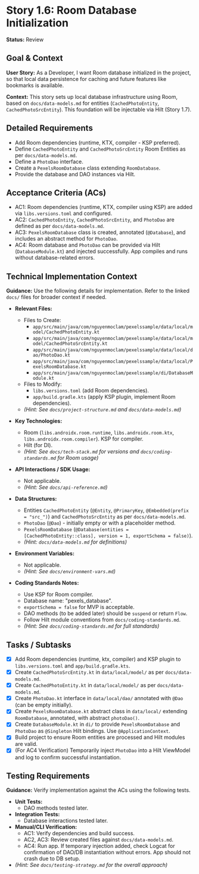 # Story 1.6: Room Database Initialization

**Status:** Review

## Goal & Context

**User Story:** As a Developer, I want Room database initialized in the project, so that local data persistence for caching and future features like bookmarks is available.

**Context:** This story sets up local database infrastructure using Room, based on `docs/data-models.md` for entities (`CachedPhotoEntity`, `CachedPhotoSrcEntity`). This foundation will be injectable via Hilt (Story 1.7).

## Detailed Requirements

* Add Room dependencies (runtime, KTX, compiler - KSP preferred).
* Define `CachedPhotoEntity` and `CachedPhotoSrcEntity` Room Entities as per `docs/data-models.md`.
* Define a `PhotoDao` interface.
* Create a `PexelsRoomDatabase` class extending `RoomDatabase`.
* Provide the database and DAO instances via Hilt.

## Acceptance Criteria (ACs)

-   AC1: Room dependencies (runtime, KTX, compiler using KSP) are added via `libs.versions.toml` and configured.
-   AC2: `CachedPhotoEntity`, `CachedPhotoSrcEntity`, and `PhotoDao` are defined as per `docs/data-models.md`.
-   AC3: `PexelsRoomDatabase` class is created, annotated (`@Database`), and includes an abstract method for `PhotoDao`.
-   AC4: Room database and `PhotoDao` can be provided via Hilt (`DatabaseModule.kt`) and injected successfully. App compiles and runs without database-related errors.

## Technical Implementation Context

**Guidance:** Use the following details for implementation. Refer to the linked `docs/` files for broader context if needed.

-   **Relevant Files:**
    -   Files to Create:
        -   `app/src/main/java/com/nguyenmoclam/pexelssample/data/local/model/CachedPhotoEntity.kt`
        -   `app/src/main/java/com/nguyenmoclam/pexelssample/data/local/model/CachedPhotoSrcEntity.kt`
        -   `app/src/main/java/com/nguyenmoclam/pexelssample/data/local/dao/PhotoDao.kt`
        -   `app/src/main/java/com/nguyenmoclam/pexelssample/data/local/PexelsRoomDatabase.kt`
        -   `app/src/main/java/com/nguyenmoclam/pexelssample/di/DatabaseModule.kt`
    -   Files to Modify:
        -   `libs.versions.toml` (add Room dependencies).
        -   `app/build.gradle.kts` (apply KSP plugin, implement Room dependencies).
    -   _(Hint: See `docs/project-structure.md` and `docs/data-models.md`)_

-   **Key Technologies:**
    -   Room (`libs.androidx.room.runtime`, `libs.androidx.room.ktx`, `libs.androidx.room.compiler`). KSP for compiler.
    -   Hilt (for DI).
    -   _(Hint: See `docs/tech-stack.md` for versions and `docs/coding-standards.md` for Room usage)_

-   **API Interactions / SDK Usage:**
    -   Not applicable.
    -   _(Hint: See `docs/api-reference.md`)_

-   **Data Structures:**
    -   Entities `CachedPhotoEntity` (`@Entity`, `@PrimaryKey`, `@Embedded(prefix = "src_")`) and `CachedPhotoSrcEntity` as per `docs/data-models.md`.
    -   `PhotoDao` (`@Dao`) - initially empty or with a placeholder method.
    -   `PexelsRoomDatabase` (`@Database(entities = [CachedPhotoEntity::class], version = 1, exportSchema = false)`).
    -   _(Hint: `docs/data-models.md` for definitions)_

-   **Environment Variables:**
    -   Not applicable.
    -   _(Hint: See `docs/environment-vars.md`)_

-   **Coding Standards Notes:**
    -   Use KSP for Room compiler.
    -   Database name: "pexels_database".
    -   `exportSchema = false` for MVP is acceptable.
    -   DAO methods (to be added later) should be `suspend` or return `Flow`.
    -   Follow Hilt module conventions from `docs/coding-standards.md`.
    -   _(Hint: See `docs/coding-standards.md` for full standards)_

## Tasks / Subtasks

-   [x] Add Room dependencies (runtime, ktx, compiler) and KSP plugin to `libs.versions.toml` and `app/build.gradle.kts`.
-   [x] Create `CachedPhotoSrcEntity.kt` in `data/local/model/` as per `docs/data-models.md`.
-   [x] Create `CachedPhotoEntity.kt` in `data/local/model/` as per `docs/data-models.md`.
-   [x] Create `PhotoDao.kt` interface in `data/local/dao/` annotated with `@Dao` (can be empty initially).
-   [x] Create `PexelsRoomDatabase.kt` abstract class in `data/local/` extending `RoomDatabase`, annotated, with abstract `photoDao()`.
-   [x] Create `DatabaseModule.kt` in `di/` to provide `PexelsRoomDatabase` and `PhotoDao` as `@Singleton` Hilt bindings. Use `@ApplicationContext`.
-   [x] Build project to ensure Room entities are processed and Hilt modules are valid.
-   [x] (For AC4 Verification) Temporarily inject `PhotoDao` into a Hilt ViewModel and log to confirm successful instantiation.

## Testing Requirements

**Guidance:** Verify implementation against the ACs using the following tests.
-   **Unit Tests:**
    -   DAO methods tested later.
-   **Integration Tests:**
    -   Database interactions tested later.
-   **Manual/CLI Verification:**
    -   AC1: Verify dependencies and build success.
    -   AC2, AC3: Review created files against `docs/data-models.md`.
    -   AC4: Run app. If temporary injection added, check Logcat for confirmation of DAO/DB instantiation without errors. App should not crash due to DB setup.
-   _(Hint: See `docs/testing-strategy.md` for the overall approach)_
